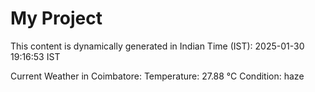 # My Project

This content is dynamically generated in Indian Time (IST): 2025-01-30 19:16:53 IST


Current Weather in Coimbatore:
Temperature: 27.88 °C
Condition: haze
